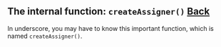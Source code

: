 ## The internal function: `createAssigner()` [Back](./../underscore.md)

In underscore, you may have to know this important function, which is named `createAssigner()`.